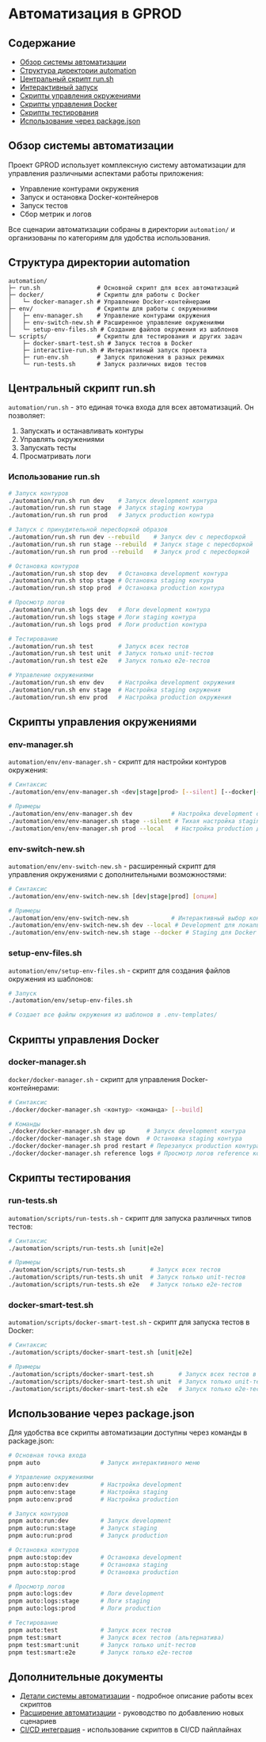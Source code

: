 # Автоматизация в GPROD

## Содержание

- [Обзор системы автоматизации](#обзор-системы-автоматизации)
- [Структура директории automation](#структура-директории-automation)
- [Центральный скрипт run.sh](#центральный-скрипт-runsh)
- [Интерактивный запуск](interactive-run.md)
- [Скрипты управления окружениями](#скрипты-управления-окружениями)
- [Скрипты управления Docker](#скрипты-управления-docker)
- [Скрипты тестирования](#скрипты-тестирования)
- [Использование через package.json](#использование-через-packagejson)

## Обзор системы автоматизации

Проект GPROD использует комплексную систему автоматизации для управления различными аспектами работы приложения:

- Управление контурами окружения
- Запуск и остановка Docker-контейнеров
- Запуск тестов
- Сбор метрик и логов

Все сценарии автоматизации собраны в директории `automation/` и организованы по категориям для удобства использования.

## Структура директории automation

```
automation/
├─ run.sh                # Основной скрипт для всех автоматизаций
├─ docker/               # Скрипты для работы с Docker
│   └─ docker-manager.sh # Управление Docker-контейнерами
├─ env/                  # Скрипты для работы с окружениями
│   ├─ env-manager.sh    # Управление контурами окружения
│   ├─ env-switch-new.sh # Расширенное управление окружениями
│   └─ setup-env-files.sh # Создание файлов окружения из шаблонов
└─ scripts/              # Скрипты для тестирования и других задач
    ├─ docker-smart-test.sh # Запуск тестов в Docker
    ├─ interactive-run.sh # Интерактивный запуск проекта
    ├─ run-env.sh        # Запуск приложения в разных режимах
    └─ run-tests.sh      # Запуск различных видов тестов
```

## Центральный скрипт run.sh

`automation/run.sh` - это единая точка входа для всех автоматизаций. Он позволяет:

1. Запускать и останавливать контуры
2. Управлять окружениями
3. Запускать тесты
4. Просматривать логи

### Использование run.sh

```bash
# Запуск контуров
./automation/run.sh run dev    # Запуск development контура
./automation/run.sh run stage  # Запуск staging контура
./automation/run.sh run prod   # Запуск production контура

# Запуск с принудительной пересборкой образов
./automation/run.sh run dev --rebuild    # Запуск dev с пересборкой
./automation/run.sh run stage --rebuild  # Запуск stage с пересборкой
./automation/run.sh run prod --rebuild   # Запуск prod с пересборкой

# Остановка контуров
./automation/run.sh stop dev   # Остановка development контура
./automation/run.sh stop stage # Остановка staging контура
./automation/run.sh stop prod  # Остановка production контура

# Просмотр логов
./automation/run.sh logs dev   # Логи development контура
./automation/run.sh logs stage # Логи staging контура
./automation/run.sh logs prod  # Логи production контура

# Тестирование
./automation/run.sh test       # Запуск всех тестов
./automation/run.sh test unit  # Запуск только unit-тестов
./automation/run.sh test e2e   # Запуск только e2e-тестов

# Управление окружениями
./automation/run.sh env dev    # Настройка development окружения
./automation/run.sh env stage  # Настройка staging окружения
./automation/run.sh env prod   # Настройка production окружения
```

## Скрипты управления окружениями

### env-manager.sh

`automation/env/env-manager.sh` - скрипт для настройки контуров окружения:

```bash
# Синтаксис
./automation/env/env-manager.sh <dev|stage|prod> [--silent] [--docker|--local]

# Примеры
./automation/env/env-manager.sh dev           # Настройка development с интерактивным запросом
./automation/env/env-manager.sh stage --silent # Тихая настройка staging
./automation/env/env-manager.sh prod --local   # Настройка production для локального запуска
```

### env-switch-new.sh

`automation/env/env-switch-new.sh` - расширенный скрипт для управления окружениями с дополнительными возможностями:

```bash
# Синтаксис
./automation/env/env-switch-new.sh [dev|stage|prod] [опции]

# Примеры
./automation/env/env-switch-new.sh            # Интерактивный выбор контура
./automation/env/env-switch-new.sh dev --local # Development для локального запуска
./automation/env/env-switch-new.sh stage --docker # Staging для Docker
```

### setup-env-files.sh

`automation/env/setup-env-files.sh` - скрипт для создания файлов окружения из шаблонов:

```bash
# Запуск
./automation/env/setup-env-files.sh

# Создает все файлы окружения из шаблонов в .env-templates/
```

## Скрипты управления Docker

### docker-manager.sh

`docker/docker-manager.sh` - скрипт для управления Docker-контейнерами:

```bash
# Синтаксис
./docker/docker-manager.sh <контур> <команда> [--build]

# Команды
./docker/docker-manager.sh dev up      # Запуск development контура
./docker/docker-manager.sh stage down  # Остановка staging контура
./docker/docker-manager.sh prod restart # Перезапуск production контура
./docker/docker-manager.sh reference logs # Просмотр логов reference контура
```

## Скрипты тестирования

### run-tests.sh

`automation/scripts/run-tests.sh` - скрипт для запуска различных типов тестов:

```bash
# Синтаксис
./automation/scripts/run-tests.sh [unit|e2e]

# Примеры
./automation/scripts/run-tests.sh       # Запуск всех тестов
./automation/scripts/run-tests.sh unit  # Запуск только unit-тестов
./automation/scripts/run-tests.sh e2e   # Запуск только e2e-тестов
```

### docker-smart-test.sh

`automation/scripts/docker-smart-test.sh` - скрипт для запуска тестов в Docker:

```bash
# Синтаксис
./automation/scripts/docker-smart-test.sh [unit|e2e]

# Примеры
./automation/scripts/docker-smart-test.sh       # Запуск всех тестов в Docker
./automation/scripts/docker-smart-test.sh unit  # Запуск только unit-тестов в Docker
./automation/scripts/docker-smart-test.sh e2e   # Запуск только e2e-тестов в Docker
```

## Использование через package.json

Для удобства все скрипты автоматизации доступны через команды в package.json:

```bash
# Основная точка входа
pnpm auto                 # Запуск интерактивного меню

# Управление окружениями
pnpm auto:env:dev         # Настройка development
pnpm auto:env:stage       # Настройка staging
pnpm auto:env:prod        # Настройка production

# Запуск контуров
pnpm auto:run:dev         # Запуск development
pnpm auto:run:stage       # Запуск staging
pnpm auto:run:prod        # Запуск production

# Остановка контуров
pnpm auto:stop:dev        # Остановка development
pnpm auto:stop:stage      # Остановка staging
pnpm auto:stop:prod       # Остановка production

# Просмотр логов
pnpm auto:logs:dev        # Логи development
pnpm auto:logs:stage      # Логи staging
pnpm auto:logs:prod       # Логи production

# Тестирование
pnpm auto:test            # Запуск всех тестов
pnpm test:smart           # Запуск всех тестов (альтернатива)
pnpm test:smart:unit      # Запуск только unit-тестов
pnpm test:smart:e2e       # Запуск только e2e-тестов
```

## Дополнительные документы

- [Детали системы автоматизации](automation-details.md) - подробное описание работы всех скриптов
- [Расширение автоматизации](automation-extension.md) - руководство по добавлению новых сценариев
- [CI/CD интеграция](automation-cicd.md) - использование скриптов в CI/CD пайплайнах 